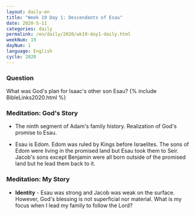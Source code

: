 ```yaml
---
layout: daily-en
title: "Week 19 Day 1: Descendants of Esau"
date: 2020-5-11 
categories: daily
permalink: /en/daily/2020/wk19-day1-daily.html
weekNum: 19
dayNum: 1
language: English
cycle: 2020
---
```


### Question     
What was God's plan for Isaac's other son Esau?
{% include BibleLinks2020.html %} 

### Meditation: God's Story   
+ The ninth segment of Adam's family history. Realization of God's promise to Esau. 

+ Esau is Edom. Edom was ruled by Kings before Israelites. The sons of Edom were living in the promised land but Esau took them to Seir. Jacob's sons except Benjamin were all born outside of the promised land but he lead them back to it. 

### Meditation: My Story   
+ **Identity** - Esau was strong and Jacob was weak on the surface. However, God's blessing is not superficial nor material. What is my focus when I lead my family to follow the Lord?
